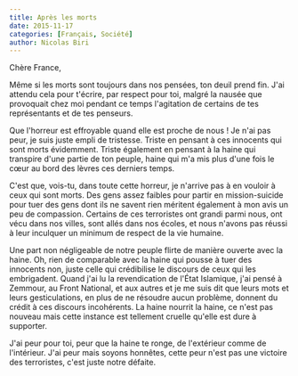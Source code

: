 ```yaml
---
title: Après les morts
date: 2015-11-17
categories: [Français, Société]
author: Nicolas Biri
---
```



Chère France,

Même si les morts sont toujours dans nos pensées, ton deuil prend fin. J'ai
attendu cela pour t'écrire, par respect pour toi, malgré la nausée que
provoquait chez moi pendant ce temps l'agitation de certains de tes
représentants et de tes penseurs.

Que l'horreur est effroyable quand elle est proche de nous ! Je n'ai pas peur,
je suis juste empli de tristesse. Triste en pensant à ces innocents qui sont
morts évidemment. Triste également en pensant à la haine qui transpire d'une
partie de ton peuple, haine qui m'a mis plus d'une fois le cœur au bord des
lèvres ces derniers temps.

C'est que, vois-tu, dans toute cette horreur, je n'arrive pas à en vouloir à
ceux qui sont morts. Des gens assez faibles pour partir en mission-suicide pour
tuer des gens dont ils ne savent rien méritent également à mon avis un peu de
compassion. Certains de ces terroristes ont grandi parmi nous, ont vécu dans nos
villes, sont allés dans nos écoles, et nous n'avons pas réussi à leur inculquer
un minimum de respect de la vie humaine.

Une part non négligeable de notre peuple flirte de manière ouverte avec la
haine. Oh, rien de comparable avec la haine qui pousse à tuer des innocents non,
juste celle qui crédibilise le discours de ceux qui les embrigadent. Quand j'ai
lu la revendication de l'État Islamique, j'ai pensé à Zemmour, au Front
National, et aux autres et je me suis dit que leurs mots et leurs gesticulations,
en plus de ne résoudre aucun problème, donnent du crédit à ces discours
incohérents. La haine nourrit la haine, ce n'est pas nouveau mais cette instance
est tellement cruelle qu'elle est dure à supporter.

J'ai peur pour toi, peur que la haine te ronge, de l'extérieur comme de
l'intérieur. J'ai peur mais soyons honnêtes, cette peur n'est pas une victoire
des terroristes, c'est juste notre défaite.
